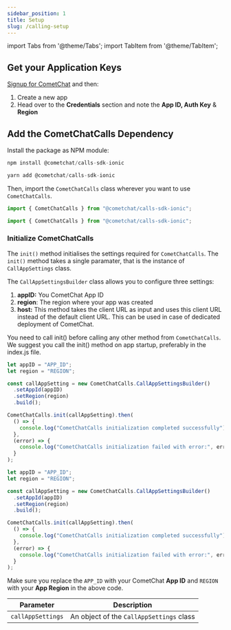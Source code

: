 ```yaml
---
sidebar_position: 1
title: Setup
slug: /calling-setup
---
```


import Tabs from '@theme/Tabs';
import TabItem from '@theme/TabItem';

## Get your Application Keys

[Signup for CometChat](https://app.cometchat.com) and then:

1. Create a new app
2. Head over to the **Credentials** section and note the **App ID, Auth Key** & **Region**

## Add the CometChatCalls Dependency

Install the package as NPM module:

<Tabs>
<TabItem value="npm" label="npm">

```javascript
npm install @cometchat/calls-sdk-ionic
```

</TabItem>
<TabItem value="yarn" label="yarn">

```typescript
yarn add @cometchat/calls-sdk-ionic
```

</TabItem>
</Tabs>

Then, import the `CometChatCalls` class wherever you want to use `CometChatCalls`.

<Tabs>
<TabItem value="Javascript" label="Javascript">

```javascript
import { CometChatCalls } from "@cometchat/calls-sdk-ionic";
```

</TabItem>
<TabItem value="Typescript" label="Typescript">

```typescript
import { CometChatCalls } from "@cometchat/calls-sdk-ionic";
```

</TabItem>
</Tabs>

### Initialize CometChatCalls

The `init()` method initialises the settings required for `CometChatCalls`. The `init()` method takes a single paramater, that is the instance of `CallAppSettings` class.

The `CallAppSettingsBuilder` class allows you to configure three settings:

1. **appID:** You CometChat App ID
2. **region**: The region where your app was created
3. **host:** This method takes the client URL as input and uses this client URL instead of the default client URL. This can be used in case of dedicated deployment of CometChat.

You need to call init() before calling any other method from `CometChatCalls`. We suggest you call the init() method on app startup, preferably in the index.js file.

<Tabs>
<TabItem value="Javascript" label="Javascript">

```javascript
let appID = "APP_ID";
let region = "REGION";

const callAppSetting = new CometChatCalls.CallAppSettingsBuilder()
  .setAppId(appID)
  .setRegion(region)
  .build();

CometChatCalls.init(callAppSetting).then(
  () => {
    console.log("CometChatCalls initialization completed successfully");
  },
  (error) => {
    console.log("CometChatCalls initialization failed with error:", error);
  }
);
```

</TabItem>
<TabItem value="Typescript" label="Typescript">

```typescript
let appID = "APP_ID";
let region = "REGION";

const callAppSetting = new CometChatCalls.CallAppSettingsBuilder()
  .setAppId(appID)
  .setRegion(region)
  .build();

CometChatCalls.init(callAppSetting).then(
  () => {
    console.log("CometChatCalls initialization completed successfully");
  },
  (error) => {
    console.log("CometChatCalls initialization failed with error:", error);
  }
);
```

</TabItem>
</Tabs>

Make sure you replace the `APP_ID` with your CometChat **App ID** and `REGION` with your **App Region** in the above code.

| Parameter         | Description                              |
| ----------------- | ---------------------------------------- |
| `callAppSettings` | An object of the `CallAppSettings` class |
